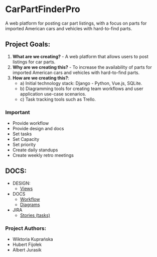# CarPartFinderPro

A web platform for posting car part listings, with a focus on parts for imported American cars and vehicles with hard-to-find parts.

## Project Goals:

1. **What are we creating?** - A web platform that allows users to post listings for car parts.
2. **Why are we creating this?** - To increase the availability of parts for imported American cars and vehicles with hard-to-find parts.
3. **How are we creating this?**:
    - a) Initial technology stack: Django - Python, Vue.js, SQLite.
    - b) Diagramming tools for creating team workflows and user application use-case scenarios.
    - c) Task tracking tools such as Trello.

### Important
- Provide workflow
- Provide design and docs
- Set tasks
- Set Capacity
- Set priority
- Create daily standups 
- Create weekly retro meetings


## DOCS:

- DESIGN:
  - [Views](https://wiktoria422950.invisionapp.com/freehand/h9rQaFVmv?dsid_h=7cd72677e4a485bf03396e2112793748e73fb7a2590ed7fc3a037a80e351c523&uid_h=508bac981f25fb2c44f70ceea455e796af3db29438a9c33bcc6734f644e20090)
- DOCS
  - [Workflow](https://docs.google.com/document/d/1SQSnABFeeD-8Vy7xQxhm3XH11lpYG0lN/edit?usp=sharing&ouid=100221037403128407422&rtpof=true&sd=true)
  - [Diagrams](https://docs.google.com/document/d/11FVzkxfThEr2cV9diZbebA42_pxNlBL-HC7GzidiDy8/edit?usp=sharing)
- JIRA
  - [Stories (tasks)](https://carpartfinderpro.atlassian.net/jira/software/projects/CAR/boards/1)


### Project Authors:

- Wiktoria Kuprańska
- Hubert Fijołek
- Albert Jurasik
